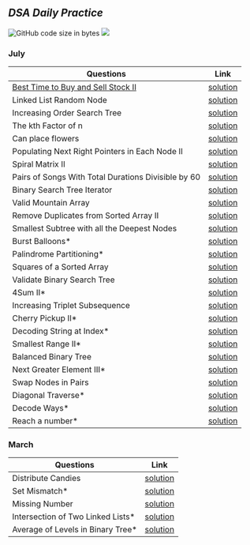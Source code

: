 ## *DSA Daily Practice*
![GitHub code size in bytes](https://img.shields.io/github/languages/code-size/classickartik/dsa-daily-prctice?color=red&logoColor=blue)
![](https://tokei.rs/b1/github/ankitapuri/LeetCode-Practice)

### **July**
| Questions | Link |
| - | - |
| [Best Time to Buy and Sell Stock II](https://leetcode.com/problems/best-time-to-buy-and-sell-stock-ii/) | [solution](December/day1.cpp) |
| Linked List Random Node | [solution](December/day2.cpp) |
| Increasing Order Search Tree | [solution](December/day3.cpp) |
| The kth Factor of n | [solution](December/day4.cpp) |
| Can place flowers | [solution](December/day5.cpp) |
| Populating Next Right Pointers in Each Node II | [solution](December/day6.cpp) |
| Spiral Matrix II | [solution](December/day7.cpp) |
| Pairs of Songs With Total Durations Divisible by 60 | [solution](December/day8.cpp) |
| Binary Search Tree Iterator | [solution](December/day9.cpp) |
| Valid Mountain Array | [solution](December/day10.cpp) |
| Remove Duplicates from Sorted Array II | [solution](December/day11.cpp) |
| Smallest Subtree with all the Deepest Nodes | [solution](December/day12.cpp) |
| Burst Balloons* | [solution](December/day13.cpp) |
| Palindrome Partitioning* | [solution](December/day14.cpp) |
| Squares of a Sorted Array | [solution](December/day15.cpp) |
| Validate Binary Search Tree | [solution](December/day16.cpp) |
| 4Sum II* | [solution](December/day17.cpp) |
|  Increasing Triplet Subsequence | [solution](December/day18.cpp) |
| Cherry Pickup II* | [solution](December/day19.cpp) |
| Decoding String at Index* | [solution](December/day20.cpp) |
| Smallest Range II* | [solution](December/day21.cpp) |
| Balanced Binary Tree | [solution](December/day22.cpp) |
| Next Greater Element III* | [solution](December/day23.cpp) |
| Swap Nodes in Pairs | [solution](December/day24.cpp) |
| Diagonal Traverse* | [solution](December/day25.cpp) |
| Decode Ways* | [solution](December/day26.cpp) |
| Reach a number* | [solution](December/day28.cpp) |




###  **March**
| Questions | Link |
| - | - |
| Distribute Candies | [solution](March/day1.cpp) |
|Set Mismatch*| [solution](March/day2.cpp) |
| Missing Number | [solution](March/day3.cpp) |
| Intersection of Two Linked Lists* | [solution](March/day4.cpp) |
|  Average of Levels in Binary Tree* | [solution](March/day5.cpp) |
